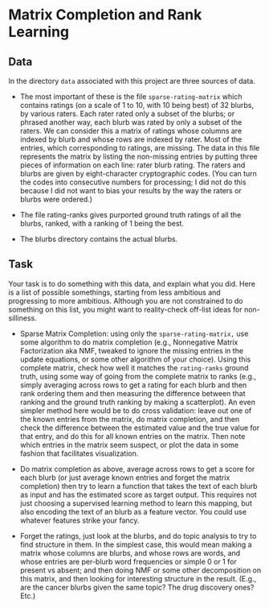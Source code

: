 # Matrix Completion and Rank Learning

## Data

In the directory `data` associated with this project are three sources of data.

- The most important of these is the file `sparse-rating-matrix` which contains
    ratings (on a scale of 1 to 10, with 10 being best) of 32 blurbs, by
    various raters. Each rater rated only a subset of the blurbs; or phrased
    another way, each blurb was rated by only a subset of the raters. We can
    consider this a matrix of ratings whose columns are indexed by blurb and
    whose rows are indexed by rater. Most of the entries, which corresponding
    to ratings, are missing. The data in this file represents the matrix by
    listing the non-missing entries by putting three pieces of information on
    each line: rater blurb rating. The raters and blurbs are given by
    eight-character cryptographic codes. (You can turn the codes into
    consecutive numbers for processing; I did not do this because I did not
    want to bias your results by the way the raters or blurbs were ordered.)

- The file rating-ranks gives purported ground truth ratings of all the blurbs,
    ranked, with a ranking of 1 being the best.

- The blurbs directory contains the actual blurbs.

## Task

Your task is to do something with this data, and explain what you did. Here is
a list of possible somethings, starting from less ambitious and progressing to
more ambitious. Although you are not constrained to do something on this list,
you might want to reality-check off-list ideas for non-silliness.

- Sparse Matrix Completion: using only the `sparse-rating-matrix,` use some
    algorithm to do matrix completion (e.g., Nonnegative Matrix Factorization
    aka NMF, tweaked to ignore the missing entries in the update equations, or
    some other algorithm of your choice). Using this complete matrix, check how
    well it matches the `rating-ranks` ground truth, using some way of going
    from the complete matrix to ranks (e.g., simply averaging across rows to
    get a rating for each blurb and then rank ordering them and then measuring
    the difference between that ranking and the ground truth ranking by making
    a scatterplot). An even simpler method here would be to do cross
    validation: leave out one of the known entries from the matrix, do matrix
    completion, and then check the difference between the estimated value and
    the true value for that entry, and do this for all known entries on the
    matrix. Then note which entries in the matrix seem suspect, or plot the
    data in some fashion that facilitates visualization.

- Do matrix completion as above, average across rows to get a score for each
    blurb (or just average known entries and forget the matrix completion) then
    try to learn a function that takes the text of each blurb as input and has
    the estimated score as target output. This requires not just choosing
    a supervised learning method to learn this mapping, but also encoding the
    text of an blurb as a feature vector. You could use whatever features
    strike your fancy.

- Forget the ratings, just look at the blurbs, and do topic analysis to try to
    find structure in them. In the simplest case, this would mean making
    a matrix whose columns are blurbs, and whose rows are words, and whose
    entries are per-blurb word frequencies or simple 0 or 1 for present vs
    absent; and then doing NMF or some other decomposition on this matrix, and
    then looking for interesting structure in the result. (E.g., are the cancer
    blurbs given the same topic? The drug discovery ones? Etc.)
